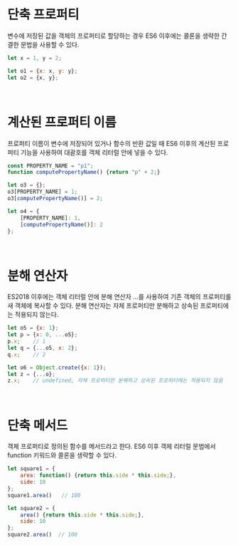 # 단축 프로퍼티
변수에 저장된 값을 객체의 프로퍼티로 할당하는 경우 ES6 이후에는 콜론을 생략한 간결한 문법을 사용할 수 있다.

```js
let x = 1, y = 2;

let o1 = {x: x, y: y};
let o2 = {x, y};
```

<br>

# 계산된 프로퍼티 이름
프로퍼티 이름이 변수에 저장되어 있거나 함수의 반환 값일 때 ES6 이후의 계산된 프로퍼티 기능을 사용하여 대괄호를 객체 리터럴 안에 넣을 수 있다.
```js
const PROPERTY_NAME = "p1";
function computePropertyName() {return "p" + 2;}

let o3 = {};
o3[PROPERTY_NAME] = 1;
o3[computePropertyName()] = 2;

let o4 = {
    [PROPERTY_NAME]: 1,
    [computePropertyName()]: 2
};
```

<br>

# 분해 연산자
ES2018 이후에는 객체 리터럴 안에 분해 연산자 ...를 사용하여 기존 객체의 프로퍼티를 새 객체에 복사할 수 있다.
분해 연산자는 자체 프로퍼티만 분해하고 상속된 프로퍼티에는 적용되지 않는다.
```js
let o5 = {x: 1};
let p = {x: 0, ...o5};
p.x;    // 1
let q = {...o5, x: 2};
q.x;    // 2

let o6 = Object.create({x: 1});
let z = {...o};
z.x;    // undefined, 자체 프로퍼티만 분해하고 상속된 프로퍼티에는 적용되지 않음
```

<br>

# 단축 메서드
객체 프로퍼티로 정의된 함수를 메서드라고 한다. ES6 이후 객체 리터럴 문법에서 function 키워드와 콜론을 생략할 수 있다.
```js
let square1 = {
    area: function() {return this.side * this.side;},
    side: 10
};
square1.area()   // 100

let square2 = {
    area() {return this.side * this.side;},
    side: 10
};
square2.area()  // 100
```